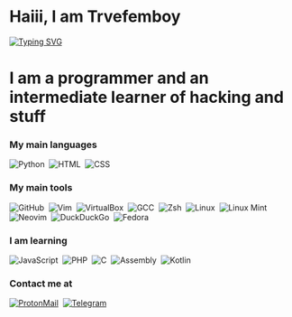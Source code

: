 # Haiii, I am Trvefemboy

[![Typing SVG](https://readme-typing-svg.herokuapp.com?font=Fira+Code&pause=1000&color=BE49F7&width=435&lines=Hello%2C+I+am+Trvefemboy)](https://git.io/typing-svg)

# I am a programmer and an intermediate learner of hacking and stuff

### My main languages
![Python](https://img.shields.io/badge/-Python-3776AB?style=flat-square&logo=python&logoColor=white)&nbsp;
![HTML](https://img.shields.io/badge/-HTML-E34F26?style=flat-square&logo=html5&logoColor=white)&nbsp;
![CSS](https://img.shields.io/badge/-CSS-1572B6?style=flat-square&logo=css3&logoColor=white)&nbsp;

### My main tools
![GitHub](https://img.shields.io/badge/-GitHub-181717?style=flat-square&logo=github&logoColor=white)&nbsp;
![Vim](https://img.shields.io/badge/-Vim-019733?style=flat-square&logo=vim&logoColor=white)&nbsp;
![VirtualBox](https://img.shields.io/badge/-VirtualBox-183A61?style=flat-square&logo=virtualbox&logoColor=white)&nbsp;
![GCC](https://img.shields.io/badge/-GCC-5C9F2B?style=flat-square&logo=gcc&logoColor=white)&nbsp;
![Zsh](https://img.shields.io/badge/-Zsh-4E8C2A?style=flat-square&logo=zsh&logoColor=white)&nbsp;
![Linux](https://img.shields.io/badge/-Linux-FCC624?style=flat-square&logo=linux&logoColor=black)&nbsp;
![Linux Mint](https://img.shields.io/badge/-Linux%20Mint-87CF3E?style=flat-square&logo=linux-mint&logoColor=white)&nbsp;
![Neovim](https://img.shields.io/badge/-Neovim-57A143?style=flat-square&logo=neovim&logoColor=white)&nbsp;
![DuckDuckGo](https://img.shields.io/badge/-DuckDuckGo-DE5833?style=flat-square&logo=duckduckgo&logoColor=white)&nbsp;
![Fedora](https://img.shields.io/badge/-Fedora-294172?style=flat-square&logo=fedora&logoColor=white)&nbsp;

### I am learning
![JavaScript](https://img.shields.io/badge/-JavaScript-F7DF1E?style=flat-square&logo=javascript&logoColor=black)&nbsp;
![PHP](https://img.shields.io/badge/-PHP-777BB4?style=flat-square&logo=php&logoColor=white)&nbsp;
![C](https://img.shields.io/badge/-C-A8B9CC?style=flat-square&logo=c&logoColor=black)&nbsp;
![Assembly](https://img.shields.io/badge/-Assembly-6E4C3A?style=flat-square&logo=assemblyscript&logoColor=white)&nbsp;
![Kotlin](https://img.shields.io/badge/-Kotlin-7F52B4?style=flat-square&logo=kotlin&logoColor=white)&nbsp;

### Contact me at
[![ProtonMail](https://img.shields.io/badge/-ProtonMail-6D4AFF?style=flat-square&logo=protonmail&logoColor=white)](mailto:trvefemboykvlt@proton.me)&nbsp;
[![Telegram](https://img.shields.io/badge/-Telegram-0088CC?style=flat-square&logo=telegram&logoColor=white)](https://t.me/Trvefemboy1337)&nbsp;
